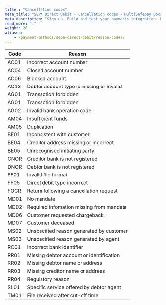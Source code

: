 ```yaml
---
title : "Cancellation codes"
meta_title: "SEPA Direct Debit - Cancellation codes - MultiSafepay Docs"
meta_description: "Sign up. Build and test your payments integration. Explore our products and services. Use our API Reference, SDKs, and wrappers. Get support."
read_more: "."
weight: 20
aliases: 
    - /payment-methods/sepa-direct-debit/reason-codes/
---
```


| Code | Reason |
|-----|-------|
|AC01|Incorrect account number|
|AC04|Closed account number|
|AC06|Blocked account|
|AC13|Debtor account type is missing or invalid |
|AG01|Transaction forbidden|
|AG01|Transaction forbidden|
|AG02|Invalid bank operation code|
|AM04|Insufficient funds|
|AM05|Duplication|
|BE01|Inconsistent with customer|
|BE04|Creditor address missing or incorrect|
|BE05|Unrecognised initiating party|
|CNOR|Creditor bank is not registered|
|DNOR|Debtor bank is not registered|
|FF01|Invalid file format|
|FF05|Direct debit type incorrect|
|FOCR|Return following a cancellation request|
|MD01|No mandate|
|MD02|Required infomation missing from mandate|
|MD06|Customer requested chargeback|
|MD07|Customer deceased|
|MS02|Unspecified reason generated by customer|
|MS03|Unspecified reason generated by agent|
|RC01|Incorrect bank identifier |
|RR01|Missing debtor account or identification|
|RR02|Missing debtor name or address|
|RR03|Missing creditor name or address|
|RR04|Regulatory reason|
|SL01|Specific service offered by debtor agent|
|TM01|File received after cut-off time|